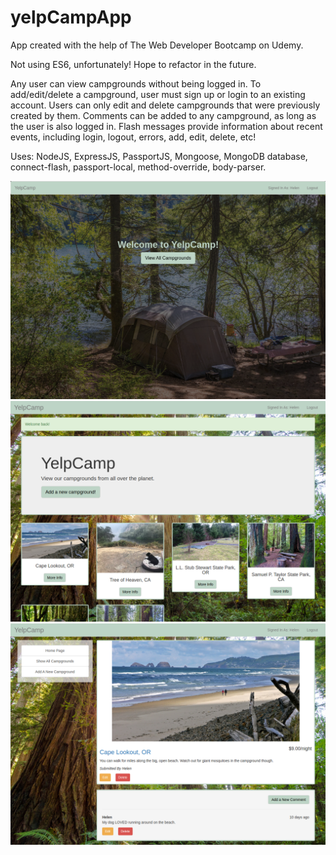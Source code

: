 # yelpCampApp
App created with the help of The Web Developer Bootcamp on Udemy.

Not using ES6, unfortunately! Hope to refactor in the future.

Any user can view campgrounds without being logged in. To add/edit/delete a campground, user must sign up or login to an existing account. Users can only edit and delete campgrounds that were previously created by them. Comments can be added to any campground, as long as the user is also logged in. Flash messages provide information about recent events, including login, logout, errors, add, edit, delete, etc!

Uses: NodeJS, ExpressJS, PassportJS, Mongoose, MongoDB database, connect-flash, passport-local, method-override, body-parser.

![Screenshot of App](https://github.com/halbird/images/blob/master/camp3.png)
![Screenshot of App](https://github.com/halbird/images/blob/master/camp4.png)
![Screenshot of App](https://github.com/halbird/images/blob/master/camp2.png)

